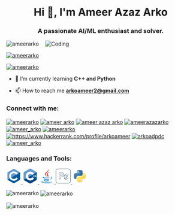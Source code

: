 <h1 align="center">Hi 👋, I'm Ameer Azaz Arko</h1>
<h3 align="center">A passionate AI/ML enthusiast and solver.</h3>
<img align="right" alt="Coding" width="400" src="https://media0.giphy.com/media/qgQUggAC3Pfv687qPC/200w.webp?cid=790b7611qbx5zkfrgmfhyat9v7grttydjy52jipojrz1f1g9&ep=v1_gifs_search&rid=200w.webp&ct=g">


<p align="left"> <img src="https://komarev.com/ghpvc/?username=ameerarko&label=Profile%20views&color=0e75b6&style=flat" alt="ameerarko" /> </p>

<p align="left"> <a href="https://github.com/ryo-ma/github-profile-trophy"><img src="https://github-profile-trophy.vercel.app/?username=ameerarko" alt="ameerarko" /></a> </p>

<p align="left"> <a href="https://twitter.com/ameerarko" target="blank"><img src="https://img.shields.io/twitter/follow/ameerarko?logo=twitter&style=for-the-badge" alt="ameerarko" /></a> </p>

- 🌱 I’m currently learning **C++ and Python**

- 📫 How to reach me **arkoameer2@gmail.com**

<h3 align="left">Connect with me:</h3>
<p align="left">
<a href="https://twitter.com/ameerarko" target="blank"><img align="center" src="https://raw.githubusercontent.com/rahuldkjain/github-profile-readme-generator/master/src/images/icons/Social/twitter.svg" alt="ameerarko" height="30" width="40" /></a>
<a href="https://www.linkedin.com/in/ameer-arko-0984502b7/" target="blank"><img align="center" src="https://raw.githubusercontent.com/rahuldkjain/github-profile-readme-generator/master/src/images/icons/Social/linked-in-alt.svg" alt="ameer arko" height="30" width="40" /></a>
<a href="https://www.facebook.com/share/18KtknnaPY/" target="blank"><img align="center" src="https://raw.githubusercontent.com/rahuldkjain/github-profile-readme-generator/master/src/images/icons/Social/facebook.svg" alt="ameer azaz arko" height="30" width="40" /></a>
<a href="https://instagram.com/ameerazazarko" target="blank"><img align="center" src="https://raw.githubusercontent.com/rahuldkjain/github-profile-readme-generator/master/src/images/icons/Social/instagram.svg" alt="ameerazazarko" height="30" width="40" /></a>
<a href="https://codeforces.com/profile/ameer_arko" target="blank"><img align="center" src="https://raw.githubusercontent.com/rahuldkjain/github-profile-readme-generator/master/src/images/icons/Social/codeforces.svg" alt="ameer_arko" height="30" width="40" /></a>
<a href="https://www.leetcode.com/ameerarko" target="blank"><img align="center" src="https://raw.githubusercontent.com/rahuldkjain/github-profile-readme-generator/master/src/images/icons/Social/leet-code.svg" alt="ameerarko" height="30" width="40" /></a>
<a href="https://www.hackerearth.com/arkoameer" target="blank"><img align="center" src="https://raw.githubusercontent.com/rahuldkjain/github-profile-readme-generator/master/src/images/icons/Social/hackerearth.svg" alt="https://www.hackerrank.com/profile/arkoameer" height="30" width="40" /></a>
<a href="https://auth.geeksforgeeks.org/user/arkoadpdc" target="blank"><img align="center" src="https://raw.githubusercontent.com/rahuldkjain/github-profile-readme-generator/master/src/images/icons/Social/geeks-for-geeks.svg" alt="arkoadpdc" height="30" width="40" /></a>
<a href="https://discord.gg/ameer_arko" target="blank"><img align="center" src="https://raw.githubusercontent.com/rahuldkjain/github-profile-readme-generator/master/src/images/icons/Social/discord.svg" alt="ameer_arko" height="30" width="40" /></a>
</p>

<h3 align="left">Languages and Tools:</h3>
<p align="left"> <a href="https://www.cprogramming.com/" target="_blank" rel="noreferrer"> <img src="https://raw.githubusercontent.com/devicons/devicon/master/icons/c/c-original.svg" alt="c" width="40" height="40"/> </a> <a href="https://www.w3schools.com/cpp/" target="_blank" rel="noreferrer"> <img src="https://raw.githubusercontent.com/devicons/devicon/master/icons/cplusplus/cplusplus-original.svg" alt="cplusplus" width="40" height="40"/> </a> <a href="https://www.java.com" target="_blank" rel="noreferrer"> <img src="https://raw.githubusercontent.com/devicons/devicon/master/icons/java/java-original.svg" alt="java" width="40" height="40"/> </a> <a href="https://www.photoshop.com/en" target="_blank" rel="noreferrer"> <img src="https://raw.githubusercontent.com/devicons/devicon/master/icons/photoshop/photoshop-line.svg" alt="photoshop" width="40" height="40"/> </a> <a href="https://www.python.org" target="_blank" rel="noreferrer"> <img src="https://raw.githubusercontent.com/devicons/devicon/master/icons/python/python-original.svg" alt="python" width="40" height="40"/> </a> </p>

<p><img align="left" src="https://github-readme-stats.vercel.app/api/top-langs?username=ameerarko&show_icons=true&locale=en&layout=compact" alt="ameerarko" /></p>

<p>&nbsp;<img align="center" src="https://github-readme-stats.vercel.app/api?username=ameerarko&show_icons=true&locale=en" alt="ameerarko" /></p>

<p><img align="center" src="https://github-readme-streak-stats.herokuapp.com/?user=ameerarko&" alt="ameerarko" /></p>
